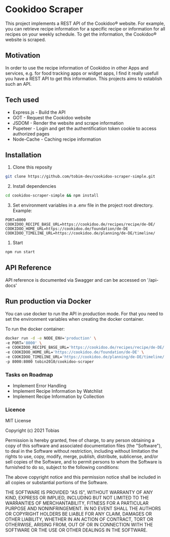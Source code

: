 # Cookidoo Scraper

This project implements a REST API of the Cookidoo® website. For example, you can retrieve recipe information for a specific recipe or information for all recipes on your weekly schedule. To get the information, the Cookidoo® website is scraped.

## Motivation

In order to use the recipe information of Cookidoo in other Apps and services, e.g. for food tracking apps or widget
apps, I find it really usefull you have a REST API to get this information. This projects aims to establish such an API.

## Tech used

- Express.js - Build the API
- GOT - Request the Cookidoo website
- JSDOM - Render the website and scrape information
- Pupeteer - Login and get the authentification token cookie to access authorized pages
- Node-Cache - Caching recipe information

## Installation

1. Clone this reposity

```bash
git clone https://github.com/tobim-dev/cookidoo-scraper-simple.git
```

2. Install dependencies

```bash
cd cookidoo-scraper-simple && npm install
```

3. Set environment variables in a .env file in the project root directory. Example:

```
PORT=8000
COOKIDOO_RECIPE_BASE_URL=https://cookidoo.de/recipes/recipe/de-DE/
COOKIDOO_HOME_URL=https://cookidoo.de/foundation/de-DE
COOKIDOO_TIMELINE_URL=https://cookidoo.de/planning/de-DE/timeline/
```

1. Start

```bash
npm run start
```

## API Reference

API reference is documented via Swagger and can be accessed on '/api-docs'

## Run production via Docker

You can use docker to run the API in production mode. For that you need to set the environment variables when creating
the docker container.

To run the docker container:

```bash
docker run -d -e NODE_ENV='production' \
-e PORT='8000' \
-e COOKIDOO_RECIPE_BASE_URL='https://cookidoo.de/recipes/recipe/de-DE/' \
-e COOKIDOO_HOME_URL='https://cookidoo.de/foundation/de-DE' \
-e COOKIDOO_TIMELINE_URL='https://cookidoo.de/planning/de-DE/timeline/' \
-p 8000:8000 tobin2010/cookidoo-scraper
```

### Tasks on Roadmap

- Implement Error Handling
- Implement Recipe Information by Watchlist
- Implement Recipe Information by Collection

### Licence

MIT License

Copyright (c) 2021 Tobias

Permission is hereby granted, free of charge, to any person obtaining a copy of this software and associated
documentation files (the "Software"), to deal in the Software without restriction, including without limitation the
rights to use, copy, modify, merge, publish, distribute, sublicense, and/or sell copies of the Software, and to permit
persons to whom the Software is furnished to do so, subject to the following conditions:

The above copyright notice and this permission notice shall be included in all copies or substantial portions of the
Software.

THE SOFTWARE IS PROVIDED "AS IS", WITHOUT WARRANTY OF ANY KIND, EXPRESS OR IMPLIED, INCLUDING BUT NOT LIMITED TO THE
WARRANTIES OF MERCHANTABILITY, FITNESS FOR A PARTICULAR PURPOSE AND NONINFRINGEMENT. IN NO EVENT SHALL THE AUTHORS OR
COPYRIGHT HOLDERS BE LIABLE FOR ANY CLAIM, DAMAGES OR OTHER LIABILITY, WHETHER IN AN ACTION OF CONTRACT, TORT OR
OTHERWISE, ARISING FROM, OUT OF OR IN CONNECTION WITH THE SOFTWARE OR THE USE OR OTHER DEALINGS IN THE SOFTWARE.
